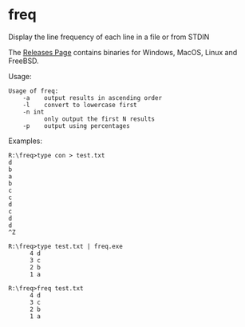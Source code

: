 # freq

Display the line frequency of each line in a file or from STDIN

The [Releases Page](https://github.com/jftuga/freq/releases) contains binaries for Windows, MacOS, Linux and FreeBSD.

Usage:
```
Usage of freq:
    -a    output results in ascending order
    -l    convert to lowercase first
    -n int
          only output the first N results
    -p    output using percentages
```

Examples:

```
R:\freq>type con > test.txt
d
b
a
b
c
c
d
c
d
d
^Z

R:\freq>type test.txt | freq.exe
      4 d
      3 c
      2 b
      1 a

R:\freq>freq test.txt
      4 d
      3 c
      2 b
      1 a
```

